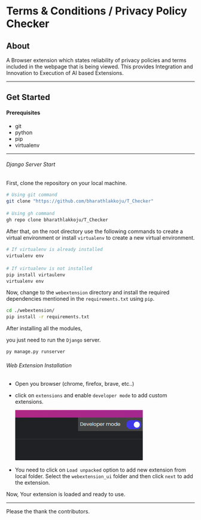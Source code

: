 # Terms & Conditions / Privacy Policy Checker

## About

A Browser extension which states reliability of privacy policies and terms included in the webpage that is being viewed. This provides Integration and Innovation to Execution of AI based Extensions.

---

## Get Started

#### Prerequisites

- git
- python
- pip
- virtualenv

---

###### Django Server Start

First, clone the repository on your local machine.

```bash
# Using git command
git clone "https://github.com/bharathlakkoju/T_Checker"

# Using gh command
gh repo clone bharathlakkoju/T_Checker
```

After that, on the root directory use the following commands to create a virtual environment or install `virtualenv` to create a new virtual environment.

```bash
# If virtualenv is already installed
virtualenv env

# If virtualenv is not installed
pip install virtaulenv
virtualenv env
```

Now, change to the `webextension` directory and install the required dependencies mentioned in the `requirements.txt` using `pip`.

```bash
cd ./webextension/
pip install -r requirements.txt
```

After installing all the modules,

you just need to run the `Django` server.

```bash
py manage.py runserver
```

###### Web Extension Installation

- Open you browser (chrome, firefox, brave, etc..)
- click on `extensions` and enable `developer mode` to add custom extensions.

  ![](developersetting.png)

- You need to click on `Load unpacked` option to add new extension from local folder. Select the `webextension_ui` folder and then click `next` to add the extension.

Now, Your extension is loaded and ready to use.

---

Please the thank the contributors.
